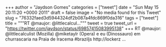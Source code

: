 
+++
author = "Jaydson Gomes"
categories = ["tweet"]
date = "Sun May 15 20:11:20 +0000 2011"
draft = false
image = "No media found for this Tweet"
slug = "76332faed3d5944324df2b087a4fdc869f0da316"
tags = ["tweet"]
title = """RT @maujor: @littlecalcul..."""
tweet = true
tweet_url = "https://twitter.com/jaydson/status/69857415083995138"
+++
RT @maujor: @littlecalculist (Mozilla) @miketaylr (Opera) e eu (Dinossauro) em churrascaria na Praia de Iracema #braziljs http://lockerz ...

